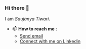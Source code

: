 ### Hi there 👋

I am *Saujanya Tiwari*.

- 📫 **How to reach me** :
	- <a href="mailto:saujanyatiwari455@gmail.com">Send email</a>
	- <a href="https://www.linkedin.com/in/saujanya01/">Connect with me on Linkedin</a>

<!--
**saujanya01/saujanya01** is a ✨ _special_ ✨ repository because its `README.md` (this file) appears on your GitHub profile.

Here are some ideas to get you started:

- 🔭 I’m currently working on ...
- 🌱 I’m currently learning ...
- 👯 I’m looking to collaborate on ...
- 🤔 I’m looking for help with ...
- 💬 Ask me about ...
- 📫 How to reach me: ...
- 😄 Pronouns: ...
- ⚡ Fun fact: ...
-->
